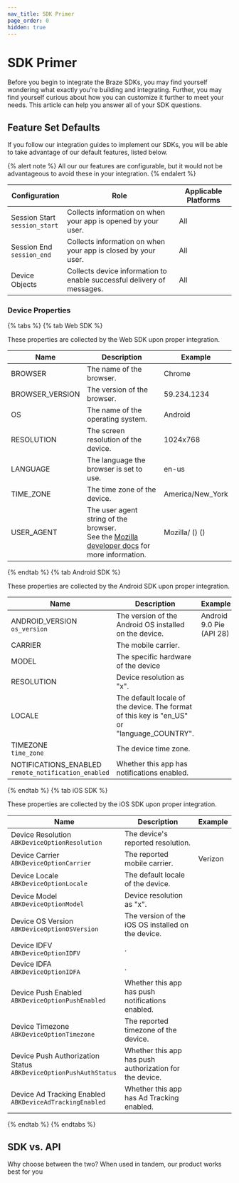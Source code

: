 ```yaml
---
nav_title: SDK Primer
page_order: 0
hidden: true
---
```


# SDK Primer

Before you begin to integrate the Braze SDKs, you may find yourself wondering what exactly you're building and integrating. Further, you may find yourself curious about how you can customize it further to meet your needs. This article can help you answer all of your SDK questions.

## Feature Set Defaults

If you follow our integration guides to implement our SDKs, you will be able to take advantage of our default features, listed below.

{% alert note %}
All our our features are configurable, but it would not be advantageous to avoid these in your integration.
{% endalert %}

| Configuration | Role | Applicable Platforms |
|---|---|---|
| Session Start <br> `session_start` | Collects information on when your app is opened by your user. | All |
| Session End <br> `session_end` | Collects information on when your app is closed by your user. | All |
| Device Objects | Collects device information to enable successful delivery of messages. | All |

### Device Properties

{% tabs %}
{% tab Web SDK %}

These properties are collected by the Web SDK upon proper integration.

| Name | Description | Example |
|---|---|---|
| BROWSER | The name of the browser. | Chrome |
| BROWSER_VERSION | The version of the browser. | 59.234.1234 |
| OS | The name of the operating system. | Android |
| RESOLUTION | The screen resolution of the device. | 1024x768 |
| LANGUAGE | The language the browser is set to use. | en-us |
| TIME_ZONE | The time zone of the device. | America/New_York |
| USER_AGENT | The user agent string of the browser. <br> See the [Mozilla developer docs](https://developer.mozilla.org/en-US/docs/Web/HTTP/Headers/User-Agent) for more information. | Mozilla/<version> (<system-information>) <platform> (<platform-details>) <extensions>
 {% endtab %}
 {% tab Android SDK %}

These properties are collected by the Android SDK upon proper integration.

| Name | Description | Example |
|---|---|---|
| ANDROID_VERSION <br> `os_version` | The version of the Android OS installed on the device. | Android 9.0 Pie (API 28) |
| CARRIER | The mobile carrier.
| MODEL | The specific hardware of the device
| RESOLUTION | Device resolution as "<width>x<height>".
| LOCALE | The default locale of the device. The format of this key is "en_US" or "language_COUNTRY".
| TIMEZONE <br> `time_zone` | The device time zone.
| NOTIFICATIONS_ENABLED <br> `remote_notification_enabled` | Whether this app has notifications enabled.

{% endtab %}
{% tab iOS SDK %}

These properties are collected by the iOS SDK upon proper integration.

| Name | Description | Example |
|---|---|---|
| Device Resolution <br> `ABKDeviceOptionResolution`| The device's reported resolution. |  |
| Device Carrier <br> `ABKDeviceOptionCarrier`| The reported mobile carrier. | Verizon |
| Device Locale <br> `ABKDeviceOptionLocale`| The default locale of the device. |
| Device Model <br> `ABKDeviceOptionModel`| Device resolution as "<width>x<height>".
| Device OS Version <br> `ABKDeviceOptionOSVersion` | The version of the iOS OS installed on the device. |
| Device IDFV <br> `ABKDeviceOptionIDFV`| .
| Device IDFA <br> `ABKDeviceOptionIDFA`| .
| Device Push Enabled <br> `ABKDeviceOptionPushEnabled`| Whether this app has push notifications enabled.
| Device Timezone <br> `ABKDeviceOptionTimezone`| The reported timezone of the device.
| Device Push Authorization Status <br> `ABKDeviceOptionPushAuthStatus`| Whether this app has push authorization for the device.
| Device Ad Tracking Enabled <br> `ABKDeviceAdTrackingEnabled`| Whether this app has Ad Tracking enabled.

{% endtab %}
{% endtabs %}

## SDK vs. API

Why choose between the two? When used in tandem, our product works best for you
